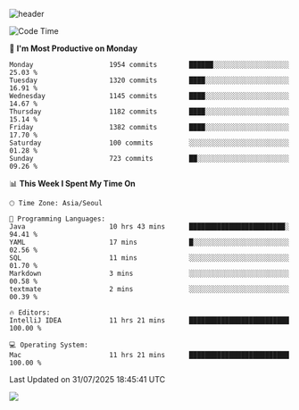 ![header](https://capsule-render.vercel.app/api?type=Egg&color=timeAuto&height=300&section=header&text=PoPo&fontSize=90&animation=fadeIn)

  <!--START_SECTION:waka-->
![Code Time](http://img.shields.io/badge/Code%20Time-2%2C865%20hrs%2038%20mins-blue)

📅 **I'm Most Productive on Monday** 

```text
Monday                   1954 commits        ██████░░░░░░░░░░░░░░░░░░░   25.03 % 
Tuesday                  1320 commits        ████░░░░░░░░░░░░░░░░░░░░░   16.91 % 
Wednesday                1145 commits        ████░░░░░░░░░░░░░░░░░░░░░   14.67 % 
Thursday                 1182 commits        ████░░░░░░░░░░░░░░░░░░░░░   15.14 % 
Friday                   1382 commits        ████░░░░░░░░░░░░░░░░░░░░░   17.70 % 
Saturday                 100 commits         ░░░░░░░░░░░░░░░░░░░░░░░░░   01.28 % 
Sunday                   723 commits         ██░░░░░░░░░░░░░░░░░░░░░░░   09.26 % 
```


📊 **This Week I Spent My Time On** 

```text
🕑︎ Time Zone: Asia/Seoul

💬 Programming Languages: 
Java                     10 hrs 43 mins      ████████████████████████░   94.41 % 
YAML                     17 mins             █░░░░░░░░░░░░░░░░░░░░░░░░   02.56 % 
SQL                      11 mins             ░░░░░░░░░░░░░░░░░░░░░░░░░   01.70 % 
Markdown                 3 mins              ░░░░░░░░░░░░░░░░░░░░░░░░░   00.58 % 
textmate                 2 mins              ░░░░░░░░░░░░░░░░░░░░░░░░░   00.39 % 

🔥 Editors: 
IntelliJ IDEA            11 hrs 21 mins      █████████████████████████   100.00 % 

💻 Operating System: 
Mac                      11 hrs 21 mins      █████████████████████████   100.00 % 
```


 Last Updated on 31/07/2025 18:45:41 UTC
<!--END_SECTION:waka-->



<img src="https://capsule-render.vercel.app/api?type=Egg&color=timeAuto&height=300&section=footer&text=PoPo&fontSize=90&animation=fadeIn&reversal=true" />
